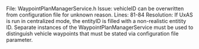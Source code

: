 File: WaypointPlanManagerService.h
Issue:	vehicleID can be overwritten from configuration file for unknown reason.
Lines:	81-84
Resolution:  If UxAS is run in centralized mode, the entityID is filled with a non-realistic entitity ID.  Separate instances of the WaypointPlanManagerService must be used to distinguish vehicle waypoints that must be stated via configuration file parameter.






